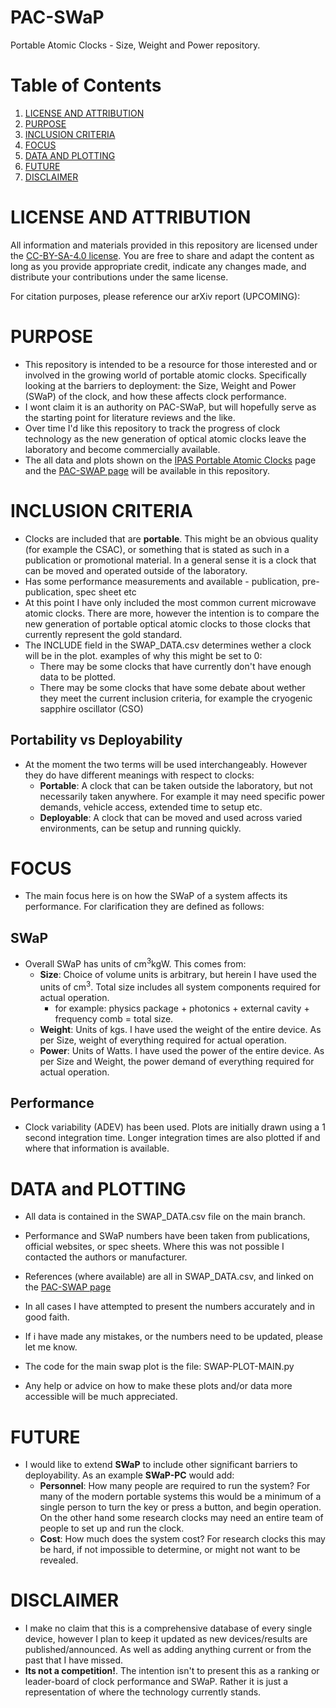 # PAC-SWaP
Portable Atomic Clocks - Size, Weight and Power repository.

# Table of Contents
1. [LICENSE AND ATTRIBUTION](#license-and-attribution)
2. [PURPOSE](#purpose)
3. [INCLUSION CRITERIA](#inclusion-criteria)
4. [FOCUS](#focus)
5. [DATA AND PLOTTING](#data-and-plotting)
6. [FUTURE](#future)
7. [DISCLAIMER](#disclaimer)



# LICENSE AND ATTRIBUTION
All information and materials provided in this repository are licensed under the [CC-BY-SA-4.0 license](https://github.com/a1120960/PAC-SWaP?tab=readme-ov-file#). You are free to share and adapt the content as long as you provide appropriate credit, indicate any changes made, and distribute your contributions under the same license. 

For citation purposes, please reference our arXiv report (UPCOMING): 


# PURPOSE
- This repository is intended to be a resource for those interested and or involved in the growing world of portable atomic clocks. Specifically looking at the barriers to deployment: the Size, Weight and Power (SWaP) of the clock, and how these affects clock performance. 
- I wont claim it is an authority on PAC-SWaP, but will hopefully serve as the starting point for literature reviews and the like. 
- Over time I'd like this repository to track the progress of clock technology as the new generation of optical atomic clocks leave the laboratory and become commercially available. 
- The all data and plots shown on the [IPAS Portable Atomic Clocks](https://www.adelaide.edu.au/ipas/research-groups/precision-measurement-group/portable-atomic-clocks/precision-timing-plot) page and the [PAC-SWAP page](https://a1120960.github.io/PAC-SWaP/) will be available in this repository. 


# INCLUSION CRITERIA 
- Clocks are included that are **portable**. This might be an obvious quality (for example the CSAC), or something that is stated as such in a publication or promotional material. In a general sense it is a clock that can be moved and operated outside of the laboratory.
- Has some performance measurements and available - publication, pre-publication, spec sheet etc
- At this point I have only included the most common current microwave atomic clocks. There are more, however the intention is to compare the new generation of portable optical atomic clocks to those clocks that currently represent the gold standard. 
- The INCLUDE field in the SWAP_DATA.csv determines wether a clock will be in the plot. examples of why this might be set to 0:
    - There may be some clocks that have currently don't have enough data to be plotted.
    - There may be some clocks that have some debate about wether they meet the current inclusion criteria, for example the cryogenic sapphire oscillator (CSO)

## Portability vs Deployability
- At the moment the two terms will be used interchangeably. However they do have different meanings with respect to clocks:
    - **Portable**: A clock that can be taken outside the laboratory, but not necessarily taken anywhere. For example it may need specific power demands, vehicle access, extended time to setup etc. 
    - **Deployable**: A clock that can be moved and used across varied environments, can be setup and running quickly. 


# FOCUS
- The main focus here is on how the SWaP of a system affects its performance. For clarification they are defined as follows:
## SWaP
- Overall SWaP has units of cm<sup>3</sup>kgW. This comes from:
    - **Size**: Choice of volume units is arbitrary, but herein I have used the units of cm<sup>3</sup>. Total size includes all system components required for actual operation.
        - for example: physics package + photonics + external cavity + frequency comb = total size. 
    - **Weight**: Units of kgs. I have used the weight of the entire device. As per Size,  weight of everything required for actual operation. 
    - **Power**: Units of Watts. I have used the power of the entire device. As per Size and Weight, the power demand of everything required for actual operation.

## Performance 
- Clock variability (ADEV) has been used. Plots are initially drawn using a 1 second integration time. Longer integration times are also plotted if and where that information is available.



# DATA and PLOTTING
- All data is contained in the SWAP_DATA.csv file on the main branch.
- Performance and SWaP numbers have been taken from publications, official websites, or spec sheets. Where this was not possible I contacted the authors or manufacturer. 
- References (where available) are all in SWAP_DATA.csv, and linked on the [PAC-SWAP page](https://a1120960.github.io/PAC-SWaP/)
- In all cases I have attempted to present the numbers accurately and in good faith.
- If i have made any mistakes, or the numbers need to be updated, please let me know.

- The code for the main swap plot is the file: SWAP-PLOT-MAIN.py
- Any help or advice on how to make these plots and/or data more accessible will be much appreciated. 

# FUTURE
- I would like to extend **SWaP** to include other significant barriers to deployability. As an example **SWaP-PC** would add:
    - **Personnel**: How many people are required to run the system? For many of the modern portable systems this would be a minimum of a single person to turn the key or press a button, and begin operation. On the other hand some research clocks may need an entire team of people to set up and run the clock. 
    - **Cost**: How much does the system cost? For research clocks this may be hard, if not impossible to determine, or might not want to be revealed.



# DISCLAIMER
- I make no claim that this is a comprehensive database of every single device, however I plan to keep it updated as new devices/results are published/announced. As well as adding anything current or from the past that I have missed.
- **Its not a competition!**. The intention isn't to present this as a ranking or leader-board of clock performance and SWaP. Rather it is just a representation of where the technology currently stands.

